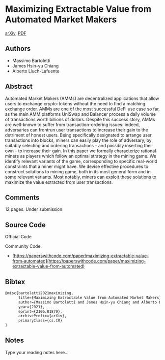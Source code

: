 
# Maximizing Extractable Value from Automated Market Makers

[arXiv](https://arxiv.org/abs/2106.01870), [PDF](https://arxiv.org/pdf/2106.01870.pdf)

## Authors

- Massimo Bartoletti
- James Hsin-yu Chiang
- Alberto Lluch-Lafuente

## Abstract

Automated Market Makers (AMMs) are decentralized applications that allow users to exchange crypto-tokens without the need to find a matching exchange order. AMMs are one of the most successful DeFi use case so far, as the main AMM platforms UniSwap and Balancer process a daily volume of transactions worth billions of dollars. Despite this success story, AMMs are well-known to suffer from transaction-ordering issues: indeed, adversaries can frontrun user transactions to increase their gain to the detriment of honest users. Being specifically designated to arrange user transactions into blocks, miners can easily play the role of adversary, by suitably selecting and ordering transactions - and possibly inserting their own - to increase their gain. In this paper we formally characterize rational miners as players which follow an optimal strategy in the mining game. We identify relevant variants of the game, corresponding to specific real-world constraints that a miner might have. We devise effective procedures to construct solutions to mining game, both in its most general form and in some relevant variants. Most notably, miners can exploit these solutions to maximize the value extracted from user transactions.

## Comments

12 pages. Under submission

## Source Code

Official Code



Community Code

- [https://paperswithcode.com/paper/maximizing-extractable-value-from-automated](https://paperswithcode.com/paper/maximizing-extractable-value-from-automated)

## Bibtex

```tex
@misc{bartoletti2021maximizing,
      title={Maximizing Extractable Value from Automated Market Makers}, 
      author={Massimo Bartoletti and James Hsin-yu Chiang and Alberto Lluch-Lafuente},
      year={2021},
      eprint={2106.01870},
      archivePrefix={arXiv},
      primaryClass={cs.CR}
}
```

## Notes

Type your reading notes here...


